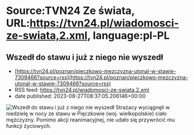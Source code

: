# Source:TVN24 Ze świata, URL:https://tvn24.pl/wiadomosci-ze-swiata,2.xml, language:pl-PL

## Wszedł do stawu i już z niego nie wyszedł
 - [https://tvn24.pl/poznan/pieczkowo-mezczyzna-utonal-w-stawie-7309466?source=rss](https://tvn24.pl/poznan/pieczkowo-mezczyzna-utonal-w-stawie-7309466?source=rss)
 - RSS feed: https://tvn24.pl/wiadomosci-ze-swiata,2.xml
 - date published: 2023-08-27T08:37:05.206146+00:00

<img alt="Wszedł do stawu i już z niego nie wyszedł" src="https://tvn24.pl/najnowsze/cdn-zdjecie-oyag9w-mezczyzna-utonal-w-stawie-w-powiecie-sredzkim-7309455/alternates/LANDSCAPE_1280" />
    Strażacy wyciągnęli w niedzielę w nocy ze stawu w Pięczkowie (woj. wielkopolskie) ciało mężczyzny. Pomimo akcji reanimacyjnej, nie udało się przywrócić mu funkcji życiowych.

